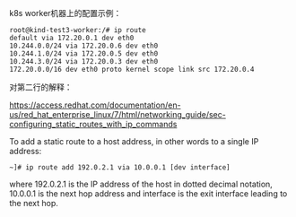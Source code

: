k8s worker机器上的配置示例：

```
root@kind-test3-worker:/# ip route     
default via 172.20.0.1 dev eth0 
10.244.0.0/24 via 172.20.0.6 dev eth0 
10.244.1.0/24 via 172.20.0.5 dev eth0 
10.244.3.0/24 via 172.20.0.3 dev eth0 
172.20.0.0/16 dev eth0 proto kernel scope link src 172.20.0.4 
```

对第二行的解释：

https://access.redhat.com/documentation/en-us/red_hat_enterprise_linux/7/html/networking_guide/sec-configuring_static_routes_with_ip_commands

To add a static route to a host address, in other words to a single IP address:

```
~]# ip route add 192.0.2.1 via 10.0.0.1 [dev interface]
```

where 192.0.2.1 is the IP address of the host in dotted decimal notation, 10.0.0.1 is the next hop address and interface is the exit interface leading to the next hop.
